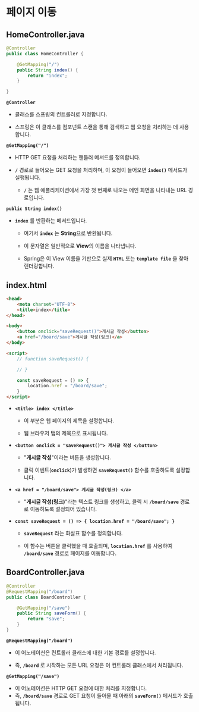 # 페이지 이동

## HomeController.java

```java
@Controller
public class HomeController {

    @GetMapping("/")
    public String index() {
        return "index";
    }

}
```

**`@Controller`**

- 클래스를 스프링의 컨트롤러로 지정합니다.

- 스프링은 이 클래스를 컴포넌트 스캔을 통해 검색하고 웹 요청을 처리하는 데 사용합니다.

**`@GetMapping("/")`**

- HTTP GET 요청을 처리하는 핸들러 메서드를 정의합니다. 

- **`/`** 경로로 들어오는 GET 요청을 처리하며, 이 요청이 들어오면 **`index()`** 메서드가 실행됩니다.

    - **`/`** 는 웹 애플리케이션에서 가장 첫 번째로 나오는 메인 화면을 나타내는 URL 경로입니다.

**`public String index()`**

- **`index`** 를 반환하는 메서드입니다.

    - 여기서 **`index`** 는 **String**으로 반환됩니다. 

    - 이 문자열은 일반적으로 **View**의 이름을 나타냅니다. 
    
    - Spring은 이 View 이름을 기반으로 실제 **`HTML`** 또는 **`template file`** 을 찾아 렌더링합니다.

## index.html

```html
<head>
    <meta charset="UTF-8">
    <title>index</title>
</head>

<body>
    <button onclick="saveRequest()">게시글 작성</button>
    <a href="/board/save">게시글 작성(링크)</a>
</body>

<script>
    // function saveRequest() {

    // }

    const saveRequest = () => {
        location.href = "/board/save";
    }
</script>
```

- **`<title> index </title>`** 

    - 이 부분은 웹 페이지의 제목을 설정합니다. 

    - 웹 브라우저 탭의 제목으로 표시됩니다.

- **`<button onclick = "saveRequest()"> 게시글 작성 </button>`**

    - "**게시글 작성**"이라는 버튼을 생성합니다.

    - 클릭 이벤트(**`onclick`**)가 발생하면 **`saveRequest()`** 함수를 호출하도록 설정합니다.

- **`<a href = "/board/save"> 게시글 작성(링크) </a>`**

    - "**게시글 작성(링크)**"라는 텍스트 링크를 생성하고, 클릭 시 **`/board/save`** 경로로 이동하도록 설정되어 있습니다.

- **`const saveRequest = () => { location.href = "/board/save"; }`**

    - **`saveRequest`** 라는 화살표 함수를 정의합니다.

    - 이 함수는 버튼을 클릭했을 때 호출되며, **`location.href`** 를 사용하여 **`/board/save`** 경로로 페이지를 이동합니다.

## BoardController.java

```java
@Controller
@RequestMapping("/board")
public class BoardController {

    @GetMapping("/save")
    public String saveForm() {
        return "save";
    }
}
```

**`@RequestMapping("/board")`**

- 이 어노테이션은 컨트롤러 클래스에 대한 기본 경로를 설정합니다. 

- 즉, **`/board`** 로 시작하는 모든 URL 요청은 이 컨트롤러 클래스에서 처리됩니다.

**`@GetMapping("/save")`**

- 이 어노테이션은 HTTP GET 요청에 대한 처리를 지정합니다. 
- 즉, **`/board/save`** 경로로 GET 요청이 들어올 때 아래의 **`saveForm()`** 메서드가 호출됩니다.